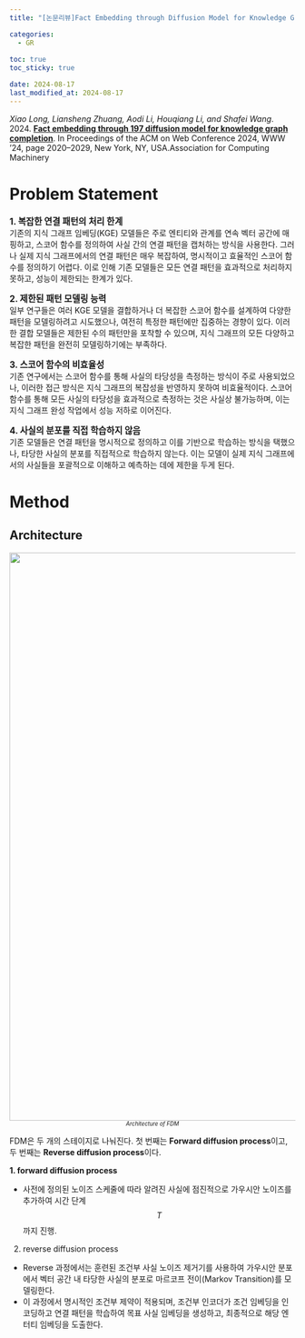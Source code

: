 ```yaml
---
title: "[논문리뷰]Fact Embedding through Diffusion Model for Knowledge Graph Completion"

categories: 
  - GR
  
toc: true
toc_sticky: true

date: 2024-08-17
last_modified_at: 2024-08-17
---
```


*Xiao Long, Liansheng Zhuang, Aodi Li, Houqiang Li, and Shafei Wang*. 2024. [**Fact embedding through 197 diffusion model for knowledge graph completion**](https://dl.acm.org/doi/abs/10.1145/3589334.3645451). In Proceedings of the ACM on Web Conference 2024, WWW ’24, page 2020–2029, New York, NY, USA.Association for Computing Machinery

# Problem Statement
<span style="font-size:110%">**1. 복잡한 연결 패턴의 처리 한계**</span>    
기존의 지식 그래프 임베딩(KGE) 모델들은 주로 엔티티와 관계를 연속 벡터 공간에 매핑하고, 스코어 함수를 정의하여 사실 간의 연결 패턴을 캡처하는 방식을 사용한다. 그러나 실제 지식 그래프에서의 연결 패턴은 매우 복잡하여, 명시적이고 효율적인 스코어 함수를 정의하기 어렵다. 이로 인해 기존 모델들은 모든 연결 패턴을 효과적으로 처리하지 못하고, 성능이 제한되는 한계가 있다.

<span style="font-size:110%">**2. 제한된 패턴 모델링 능력**</span>    
일부 연구들은 여러 KGE 모델을 결합하거나 더 복잡한 스코어 함수를 설계하여 다양한 패턴을 모델링하려고 시도했으나, 여전히 특정한 패턴에만 집중하는 경향이 있다. 이러한 결합 모델들은 제한된 수의 패턴만을 포착할 수 있으며, 지식 그래프의 모든 다양하고 복잡한 패턴을 완전히 모델링하기에는 부족하다.

<span style="font-size:110%">**3. 스코어 함수의 비효율성**</span>    
기존 연구에서는 스코어 함수를 통해 사실의 타당성을 측정하는 방식이 주로 사용되었으나, 이러한 접근 방식은 지식 그래프의 복잡성을 반영하지 못하여 비효율적이다. 스코어 함수를 통해 모든 사실의 타당성을 효과적으로 측정하는 것은 사실상 불가능하며, 이는 지식 그래프 완성 작업에서 성능 저하로 이어진다.

<span style="font-size:110%">**4. 사실의 분포를 직접 학습하지 않음**</span>    
기존 모델들은 연결 패턴을 명시적으로 정의하고 이를 기반으로 학습하는 방식을 택했으나, 타당한 사실의 분포를 직접적으로 학습하지 않는다. 이는 모델이 실제 지식 그래프에서의 사실들을 포괄적으로 이해하고 예측하는 데에 제한을 두게 된다.

# Method
## Architecture
<figure style="text-align: center; margin: auto;">
  <img width="1000" alt="1" src="https://github.com/user-attachments/assets/92784d9f-fc1d-4f84-a8f2-0d8e62991870" style="display: block; margin: auto;">
  <figcaption style="font-size:70%; text-align: center; width: 100%; margin-top: 0px;">
    <em>Architecture of FDM</em>
  </figcaption>
</figure>

FDM은 두 개의 스테이지로 나눠진다. 첫 번째는 **Forward diffusion process**이고, 두 번째는 **Reverse diffusion process**이다.

**1. forward diffusion process**
  - 사전에 정의된 노이즈 스케줄에 따라 알려진 사실에 점진적으로 가우시안 노이즈를 추가하여 시간 단계 $$T$$까지 진행.
    
2. reverse diffusion process
  - Reverse 과정에서는 훈련된 조건부 사실 노이즈 제거기를 사용하여 가우시안 분포에서 벡터 공간 내 타당한 사실의 분포로 마르코프 전이(Markov Transition)를 모델링한다.
  - 이 과정에서 명시적인 조건부 제약이 적용되며, 조건부 인코더가 조건 임베딩을 인코딩하고 연결 패턴을 학습하여 목표 사실 임베딩을 생성하고, 최종적으로 해당 엔터티 임베딩을 도출한다.


